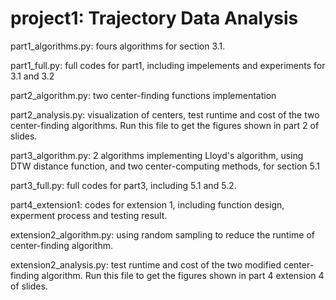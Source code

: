 # project1: Trajectory Data Analysis
part1_algorithms.py: fours algorithms for section 3.1. 

part1_full.py: full codes for part1, including impelements and experiments for 3.1 and 3.2

part2_algorithm.py: two center-finding functions implementation

part2_analysis.py: visualization of centers, test runtime and cost of the two center-finding algorithms. Run this file to get the figures shown in part 2 of slides.

part3_algorithm.py: 2 algorithms implementing Lloyd's algorithm, using DTW distance function, and two center-computing methods, for section 5.1

part3_full.py: full codes for part3, including 5.1 and 5.2.

part4_extension1: codes for extension 1, including function design, experment process and testing result.

extension2_algorithm.py: using random sampling to reduce the runtime of center-finding algorithm.

extension2_analysis.py: test runtime and cost of the two modified center-finding algorithm. Run this file to get the figures shown in part 4 extension 4 of slides.


